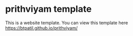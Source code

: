 # prithviyam template
This is a website template.
You can view this template here https://btpatil.github.io/prithviyam/
